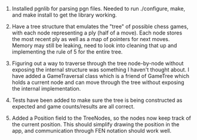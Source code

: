 1. Installed pgnlib for parsing pgn files. Needed to run ./configure, make, and make install to get the library working.

2. Have a tree structure that emulates the "tree" of possible chess games, with each node representing a ply (half of a move). Each node stores the most recent ply as well as a map of pointers for next moves.
Memory may still be leaking, need to look into cleaning that up and implementing the rule of 5 for the entire tree.

3. Figuring out a way to traverse through the tree node-by-node without exposing the internal structure was something I haven't thought about. I have added a GameTraversal class which is a friend of GameTree which holds a current node and can move through the tree without exposing the internal implementation.

4. Tests have been added to make sure the tree is being constructed as expected and game counts/results are all correct.

5. Added a Position field to the TreeNodes, so the nodes now keep track of the current position. This should simplify drawing the position in the app, and communication through FEN notation should work well.
